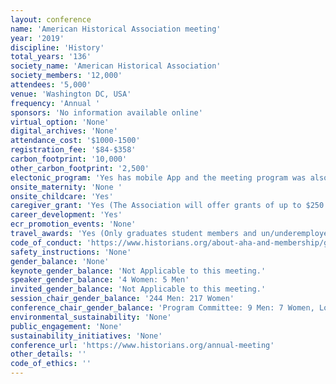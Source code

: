 ```yaml
---
layout: conference 
name: 'American Historical Association meeting'
year: '2019'
discipline: 'History'
total_years: '136'
society_name: 'American Historical Association'
society_members: '12,000'
attendees: '5,000'
venue: 'Washington DC, USA'
frequency: 'Annual '
sponsors: 'No information available online'
virtual_option: 'None'
digital_archives: 'None'
attendance_cost: '$1000-1500'
registration_fee: '$84-$358'
carbon_footprint: '10,000'
other_carbon_footprint: '2,500'
electonic_program: 'Yes has mobile App and the meeting program was also available online.'
onsite_maternity: 'None '
onsite_childcare: 'Yes'
caregiver_grant: 'Yes (The Association will offer grants of up to $250 USD to assist AHA members who have childcare costs during the meeting. The grants are intended to help offset the cost of child care, enabling attendees with dependent children to attend the meeting.)'
career_development: 'Yes'
ecr_promotion_events: 'None'
travel_awards: 'Yes (Only graduates student members and un/underemployed members of the Association are eligible to apply for the AHA Council Annual Meeting Travel Grants. Please note: No individual is eligible to receive more than one travel grant. Preference will be given to those who have previously applied but not received an award. $200-$400 each)'
code_of_conduct: 'https://www.historians.org/about-aha-and-membership/governance/policies-and-documents-of-the-association/code-of-professional-conduct-at-officially-sanctioned-aha-activities'
safety_instructions: 'None'
gender_balance: 'None'
keynote_gender_balance: 'Not Applicable to this meeting.'
speaker_gender_balance: '4 Women: 5 Men'
invited_gender_balance: 'Not Applicable to this meeting.'
session_chair_gender_balance: '244 Men: 217 Women'
conference_chair_gender_balance: 'Program Committee: 9 Men: 7 Women, Local committee: 5 Women: 4 Men'
environmental_sustainability: 'None'
public_engagement: 'None'
sustainability_initiatives: 'None'
conference_url: 'https://www.historians.org/annual-meeting'
other_details: ''
code_of_ethics: ''
---
```

